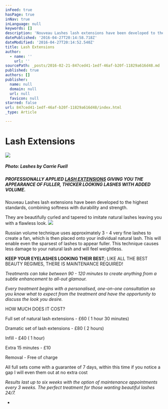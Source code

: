 ```yaml
---
inFeed: true
hasPage: true
inNav: true
inLanguage: null
keywords: []
description: 'Nouveau Lashes lash extensions have been developed to the highest standards, combining softness with durability and strength.'
datePublished: '2016-04-27T20:14:58.718Z'
dateModified: '2016-04-27T20:14:52.540Z'
title: Lash Extensions
author:
  - name: ''
    url: ''
sourcePath: _posts/2016-02-21-847ced41-1edf-46af-b20f-11829a616d48.md
published: true
authors: []
publisher:
  name: null
  domain: null
  url: null
  favicon: null
starred: false
url: 847ced41-1edf-46af-b20f-11829a616d48/index.html
_type: Article

---
```

# Lash Extensions
![](https://the-grid-user-content.s3-us-west-2.amazonaws.com/e7b0887b-9fbe-4227-aaf1-74421b20cda8.png)

##### _Photo: Lashes by Carrie Fuell_

##### PROFESSIONALLY APPLIED [LASH EXTENSIONS][0] GIVING YOU THE APPEARANCE OF FULLER, THICKER LOOKING LASHES WITH ADDED VOLUME.

Nouveau Lashes lash extensions have been developed to the highest standards, combining softness with durability and strength.

They are beautifully curled and tapered to imitate natural lashes leaving you with a flawless look. ![](https://s3-us-west-2.amazonaws.com/the-grid-img/p/e68c99db6a874aba6a92e7b1ab2b2505f6f1fe0d.png)

Russian volume technique uses approximately 3 - 4 very fine lashes to create a fan, which is then placed onto your individual natural lash. This will enable even the sparsest of lashes to appear fuller. This technique causes less damage to your natural lash and will feel weightless. 

**KEEP YOUR EYELASHES LOOKING THEIR BEST**; LIKE ALL THE BEST BEAUTY REGIMES, THERE IS MAINTENANCE REQUIRED!

_Treatments can take between 90 - 120 minutes to create anything from a subtle enhancement to all-out glamour._

_Every treatment begins with a personalised, one-on-one consultation so you know what to expect from the treatment and have the opportunity to discuss the look you desire._

HOW MUCH DOES IT COST?

Full set of natural lash extensions - £60 ( 1 hour 30 minutes)

Dramatic set of lash extensions - £80 ( 2 hours)

Infill - £40 ( 1 hour)

Extra 15 minutes - £10

Removal - Free of charge

All full sets come with a guarantee of 7 days, within this time if you notice a gap I will even them out at no extra cost

_Results last up to six weeks with the option of maintenance appointments every 3 weeks. The perfect treatment for those wanting beautiful lashes 24/7\._

* 

[0]: https://nouveaulashes.com/pro/shop/lashes/lash-extensions/